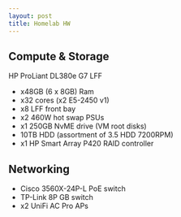 ```yaml
---
layout: post
title: Homelab HW
---
```



## Compute & Storage

HP ProLiant DL380e G7 LFF
- x48GB (6 x 8GB) Ram
- x32 cores (x2 E5-2450 v1)
- x8 LFF front bay 
- x2 460W hot swap PSUs
- x1 250GB NvME drive (VM root disks)
- 10TB HDD (assortment of 3.5 HDD 7200RPM)
- x1 HP Smart Array P420 RAID controller 

## Networking

- Cisco 3560X-24P-L PoE switch
- TP-Link 8P GB switch
- x2 UniFi AC Pro APs


